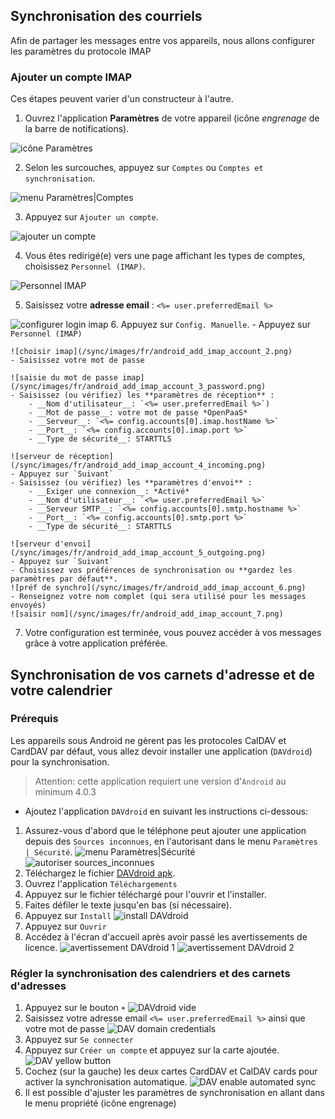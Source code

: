 Synchronisation des courriels
----------------

 Afin de partager les messages entre vos appareils, nous allons configurer les paramètres du protocole IMAP 

### Ajouter un compte IMAP

Ces étapes peuvent varier d'un constructeur à l'autre.

1. Ouvrez l'application **Paramètres** de votre appareil (icône *engrenage* de la barre de notifications).

![icône Paramètres](/sync/images/fr/android_settings_icon.png)

2. Selon les surcouches, appuyez sur `Comptes` ou `Comptes et synchronisation`.

![menu Paramètres|Comptes](/sync/images/fr/android_settings_accounts.png)

3. Appuyez sur `Ajouter un compte`.

![ajouter un compte](/sync/images/fr/android_add_account.png)

4. Vous êtes redirigé(e) vers une page affichant les types de comptes, 
choisissez `Personnel (IMAP)`.

![Personnel IMAP](/sync/images/fr/android_add_imap_account.png)

5. Saisissez votre **adresse email** : `<%= user.preferredEmail %>`

![configurer login imap](/sync/images/fr/android_add_imap_account_1.png)
6. Appuyez sur `Config. Manuelle`.
    - Appuyez sur `Personnel (IMAP)`

    ![choisir imap](/sync/images/fr/android_add_imap_account_2.png)
    - Saisissez votre mot de passe

    ![saisie du mot de passe imap](/sync/images/fr/android_add_imap_account_3_password.png)
    - Saisissez (ou vérifiez) les **paramètres de réception** :    
        - __Nom d'utilisateur__: `<%= user.preferredEmail %>`)
        - __Mot de passe__: votre mot de passe *OpenPaaS*
        - __Serveur__: `<%= config.accounts[0].imap.hostName %>`
        - __Port__: `<%= config.accounts[0].imap.port %>`
        - __Type de sécurité__: STARTTLS

    ![serveur de réception](/sync/images/fr/android_add_imap_account_4_incoming.png)
    - Appuyez sur `Suivant`
    - Saisissez (ou vérifiez) les **paramètres d'envoi** :
        - __Exiger une connexion__: *Activé*
        - __Nom d'utilisateur__: `<%= user.preferredEmail %>`
        - __Serveur SMTP__: `<%= config.accounts[0].smtp.hostname %>`
        - __Port__: `<%= config.accounts[0].smtp.port %>`
        - __Type de sécurité__: STARTTLS

    ![serveur d'envoi](/sync/images/fr/android_add_imap_account_5_outgoing.png)
    - Appuyez sur `Suivant`
    - Choisissez vos préférences de synchronisation ou **gardez les paramètres par défaut**.
    ![préf de synchro](/sync/images/fr/android_add_imap_account_6.png)
    - Renseignez votre nom complet (qui sera utilisé pour les messages envoyés)
    ![saisir nom](/sync/images/fr/android_add_imap_account_7.png)

7. Votre configuration est terminée, vous pouvez accéder à vos messages grâce à votre application préférée.

Synchronisation de vos carnets d'adresse et de votre calendrier
----------------

### Prérequis

Les appareils sous Android ne gèrent pas les protocoles CalDAV et CardDAV par défaut,
vous allez devoir installer une application (`DAVdroid`) pour la synchronisation.   

> Attention: cette application requiert une version d'`Android` au minimum 4.0.3

- Ajoutez l'application `DAVdroid` en suivant les instructions ci-dessous:
1. Assurez-vous d'abord que le téléphone peut ajouter une application depuis des `Sources inconnues`,
en l'autorisant dans le menu `Paramètres | Sécurité`.
![menu Paramètres|Sécurité](/sync/images/fr/android_davdroid_settings_security.png)
![autoriser sources_inconnues](/sync/images/fr/android_davdroid_unknown_src.png)
2. Téléchargez le fichier [DAVdroid apk].
3. Ouvrez l'application `Téléchargements`
4. Appuyez sur le fichier téléchargé pour l'ouvrir et l'installer.
5. Faites défiler le texte jusqu'en bas (si nécessaire).
6. Appuyez sur `Install`
![install DAVdroid](/sync/images/fr/android_davdroid_installed.png)
7. Appuyez sur `Ouvrir`
8. Accédez à l'écran d'accueil après avoir passé les avertissements de licence.
![avertissement DAVdroid 1](/sync/images/fr/android_davdroid_1strun_1.png)
![avertissement DAVdroid 2](/sync/images/fr/android_davdroid_1strun_2.png)

### Régler la synchronisation des calendriers et des carnets d'adresses

1. Appuyez sur le bouton `+`
![DAVdroid vide](/sync/images/fr/android_davdroid_empty.png)
2. Saisissez votre adresse email `<%= user.preferredEmail %>` ainsi que votre mot de passe
![DAV domain credentials](/sync/images/fr/android_davdroid_add_account.png)
3. Appuyez sur `Se connecter`
4. Appuyez sur `Créer un compte` et appuyez sur la carte ajoutée.
![DAV yellow button](/sync/images/fr/android_davdroid_accounts_list.png)
5. Cochez (sur la gauche) les deux cartes CardDAV et CalDAV cards pour activer la synchronisation automatique.
![DAV enable automated sync](/sync/images/fr/android_davdroid_enable_autosync.png)
6. Il est possible d'ajuster les paramètres de synchronisation en allant dans le menu propriété (icône engrenage)

[DAVdroid apk]: https://f-droid.org/repo/at.bitfire.davdroid_136.apk
